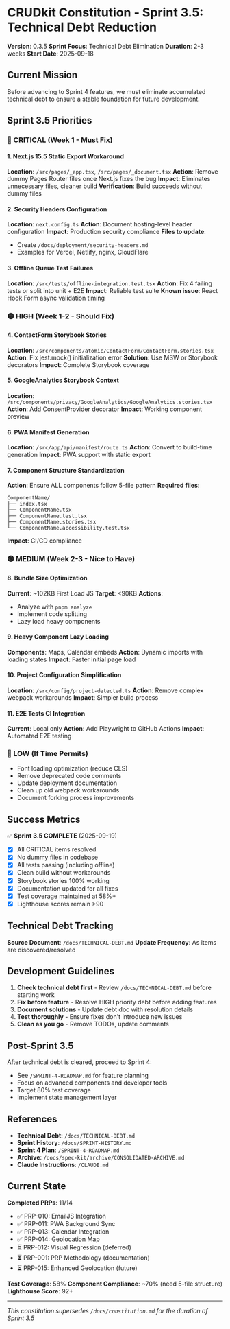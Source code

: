 # CRUDkit Constitution - Sprint 3.5: Technical Debt Reduction

**Version**: 0.3.5
**Sprint Focus**: Technical Debt Elimination
**Duration**: 2-3 weeks
**Start Date**: 2025-09-18

## Current Mission

Before advancing to Sprint 4 features, we must eliminate accumulated technical debt to ensure a stable foundation for future development.

## Sprint 3.5 Priorities

### 🔴 CRITICAL (Week 1 - Must Fix)

#### 1. Next.js 15.5 Static Export Workaround

**Location**: `/src/pages/_app.tsx`, `/src/pages/_document.tsx`
**Action**: Remove dummy Pages Router files once Next.js fixes the bug
**Impact**: Eliminates unnecessary files, cleaner build
**Verification**: Build succeeds without dummy files

#### 2. Security Headers Configuration

**Location**: `next.config.ts`
**Action**: Document hosting-level header configuration
**Impact**: Production security compliance
**Files to update**:

- Create `/docs/deployment/security-headers.md`
- Examples for Vercel, Netlify, nginx, CloudFlare

#### 3. Offline Queue Test Failures

**Location**: `/src/tests/offline-integration.test.tsx`
**Action**: Fix 4 failing tests or split into unit + E2E
**Impact**: Reliable test suite
**Known issue**: React Hook Form async validation timing

### 🟡 HIGH (Week 1-2 - Should Fix)

#### 4. ContactForm Storybook Stories

**Location**: `/src/components/atomic/ContactForm/ContactForm.stories.tsx`
**Action**: Fix jest.mock() initialization error
**Solution**: Use MSW or Storybook decorators
**Impact**: Complete Storybook coverage

#### 5. GoogleAnalytics Storybook Context

**Location**: `/src/components/privacy/GoogleAnalytics/GoogleAnalytics.stories.tsx`
**Action**: Add ConsentProvider decorator
**Impact**: Working component preview

#### 6. PWA Manifest Generation

**Location**: `/src/app/api/manifest/route.ts`
**Action**: Convert to build-time generation
**Impact**: PWA support with static export

#### 7. Component Structure Standardization

**Action**: Ensure ALL components follow 5-file pattern
**Required files**:

```
ComponentName/
├── index.tsx
├── ComponentName.tsx
├── ComponentName.test.tsx
├── ComponentName.stories.tsx
└── ComponentName.accessibility.test.tsx
```

**Impact**: CI/CD compliance

### 🟢 MEDIUM (Week 2-3 - Nice to Have)

#### 8. Bundle Size Optimization

**Current**: ~102KB First Load JS
**Target**: <90KB
**Actions**:

- Analyze with `pnpm analyze`
- Implement code splitting
- Lazy load heavy components

#### 9. Heavy Component Lazy Loading

**Components**: Maps, Calendar embeds
**Action**: Dynamic imports with loading states
**Impact**: Faster initial page load

#### 10. Project Configuration Simplification

**Location**: `/src/config/project-detected.ts`
**Action**: Remove complex webpack workarounds
**Impact**: Simpler build process

#### 11. E2E Tests CI Integration

**Current**: Local only
**Action**: Add Playwright to GitHub Actions
**Impact**: Automated E2E testing

### 🔵 LOW (If Time Permits)

- Font loading optimization (reduce CLS)
- Remove deprecated code comments
- Update deployment documentation
- Clean up old webpack workarounds
- Document forking process improvements

## Success Metrics

✅ **Sprint 3.5 COMPLETE** (2025-09-19)

- [x] All CRITICAL items resolved
- [x] No dummy files in codebase
- [x] All tests passing (including offline)
- [x] Clean build without workarounds
- [x] Storybook stories 100% working
- [x] Documentation updated for all fixes
- [x] Test coverage maintained at 58%+
- [x] Lighthouse scores remain >90

## Technical Debt Tracking

**Source Document**: `/docs/TECHNICAL-DEBT.md`
**Update Frequency**: As items are discovered/resolved

## Development Guidelines

1. **Check technical debt first** - Review `/docs/TECHNICAL-DEBT.md` before starting work
2. **Fix before feature** - Resolve HIGH priority debt before adding features
3. **Document solutions** - Update debt doc with resolution details
4. **Test thoroughly** - Ensure fixes don't introduce new issues
5. **Clean as you go** - Remove TODOs, update comments

## Post-Sprint 3.5

After technical debt is cleared, proceed to Sprint 4:

- See `/SPRINT-4-ROADMAP.md` for feature planning
- Focus on advanced components and developer tools
- Target 80% test coverage
- Implement state management layer

## References

- **Technical Debt**: `/docs/TECHNICAL-DEBT.md`
- **Sprint History**: `/docs/SPRINT-HISTORY.md`
- **Sprint 4 Plan**: `/SPRINT-4-ROADMAP.md`
- **Archive**: `/docs/spec-kit/archive/CONSOLIDATED-ARCHIVE.md`
- **Claude Instructions**: `/CLAUDE.md`

## Current State

**Completed PRPs**: 11/14

- ✅ PRP-010: EmailJS Integration
- ✅ PRP-011: PWA Background Sync
- ✅ PRP-013: Calendar Integration
- ✅ PRP-014: Geolocation Map
- ⏳ PRP-012: Visual Regression (deferred)
- ⏳ PRP-001: PRP Methodology (documentation)
- ⏳ PRP-015: Enhanced Geolocation (future)

**Test Coverage**: 58%
**Component Compliance**: ~70% (need 5-file structure)
**Lighthouse Score**: 92+

---

_This constitution supersedes `/docs/constitution.md` for the duration of Sprint 3.5_
